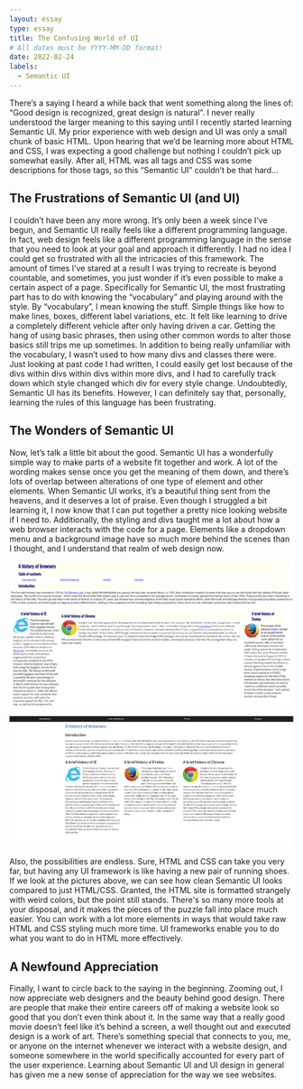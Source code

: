 ```yaml
---
layout: essay
type: essay
title: The Confusing World of UI
# All dates must be YYYY-MM-DD format!
date: 2022-02-24
labels:
  - Semantic UI
---
```


There’s a saying I heard a while back that went something along the lines of: “Good design is recognized, great design is natural”. I never really understood the larger meaning to this saying until I recently started learning Semantic UI. My prior experience with web design and UI was only a small chunk of basic HTML. Upon hearing that we’d be learning more about HTML and CSS, I was expecting a good challenge but nothing I couldn’t pick up somewhat easily. After all, HTML was all tags and CSS was some descriptions for those tags, so this “Semantic UI” couldn’t be that hard…

## The Frustrations of Semantic UI (and UI)

I couldn’t have been any more wrong. It’s only been a week since I’ve begun, and Semantic UI really feels like a different programming language. In fact, web design feels like a different programming language in the sense that you need to look at your goal and approach it differently. I had no idea I could get so frustrated with all the intricacies of this framework. The amount of times I’ve stared at a result I was trying to recreate is beyond countable, and sometimes, you just wonder if it’s even possible to make a certain aspect of a page. Specifically for Semantic UI, the most frustrating part has to do with knowing the “vocabulary” and playing around with the style. By “vocabulary”, I mean knowing the stuff. Simple things like how to make lines, boxes, different label variations, etc. It felt like learning to drive a completely different vehicle after only having driven a car. Getting the hang of using basic phrases, then using other common words to alter those basics still trips me up sometimes. In addition to being really unfamiliar with the vocabulary, I wasn’t used to how many divs and classes there were. Just looking at past code I had written, I could easily get lost because of the divs within divs within divs within more divs, and I had to carefully track down which style changed which div for every style change. Undoubtedly, Semantic UI has its benefits. However, I can definitely say that, personally, learning the rules of this language has been frustrating.

## The Wonders of Semantic UI

Now, let’s talk a little bit about the good. Semantic UI has a wonderfully simple way to make parts of a website fit together and work. A lot of the wording makes sense once you get the meaning of them down, and there’s lots of overlap between alterations of one type of element and other elements. When Semantic UI works, it’s a beautiful thing sent from the heavens, and it deserves a lot of praise. Even though I struggled a bit learning it, I now know that I can put together a pretty nice looking website if I need to. Additionally, the styling and divs taught me a lot about how a web browser interacts with the code for a page. Elements like a dropdown menu and a background image have so much more behind the scenes than I thought, and I understand that realm of web design now.

<p align="center">
<img src="/images/browserhistoryhtml.png" alt="browserhistoryhtml" style="width: 800px;">
</p>
<p align="center">
<img src="/images/browserhistorysemantic.png" alt="browserhistorysemantic" style="width: 800px;">
</p>

Also, the possibilities are endless. Sure, HTML and CSS can take you very far, but having any UI framework is like having a new pair of running shoes. If we look at the pictures above, we can see how clean Semantic UI looks compared to just HTML/CSS. Granted, the HTML site is formatted strangely with weird colors, but the point still stands. There's so many more tools at your disposal, and it makes the pieces of the puzzle fall into place much easier. You can work with a lot more elements in ways that would take raw HTML and CSS styling much more time. UI frameworks enable you to do what you want to do in HTML more effectively.

## A Newfound Appreciation

Finally, I want to circle back to the saying in the beginning. Zooming out, I now appreciate web designers and the beauty behind good design. There are people that make their entire careers off of making a website look so good that you don’t even think about it. In the same way that a really good movie doesn’t feel like it’s behind a screen, a well thought out and executed design is a work of art. There’s something special that connects to you, me, or anyone on the internet whenever we interact with a website design, and someone somewhere in the world specifically accounted for every part of the user experience. Learning about Semantic UI and UI design in general has given me a new sense of appreciation for the way we see websites. 
